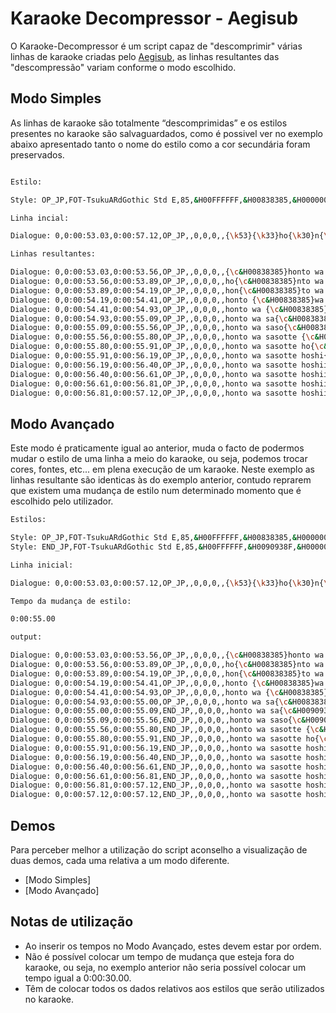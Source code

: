 # Karaoke Decompressor - Aegisub

O Karaoke-Decompressor é um script capaz de "descomprimir" várias linhas de karaoke criadas pelo [Aegisub](https://github.com/Ristellise/AegisubDC), as linhas resultantes das "descompressão" variam conforme o modo escolhido.

## Modo Simples

As linhas de karaoke são totalmente “descomprimidas” e os estilos presentes no karaoke são salvaguardados, como é possivel ver no exemplo abaixo apresentado tanto o nome do estilo como a cor secundária foram preservados.

```bash

Estilo:

Style: OP_JP,FOT-TsukuARdGothic Std E,85,&H00FFFFFF,&H00838385,&H00000000,&H00000000,0,0,0,0,100,100,0,0,1,3,0,8,10,10,20,1

Linha incial:

Dialogue: 0,0:00:53.03,0:00:57.12,OP_JP,,0,0,0,,{\k53}{\k33}ho{\k30}n{\k22}to {\k52}wa {\k16}sa{\k47}so{\k24}tte {\k11}ho{\k28}shi{\k21}i {\k21}na{\k20}n{\k31}te

Linhas resultantes:

Dialogue: 0,0:00:53.03,0:00:53.56,OP_JP,,0,0,0,,{\c&H00838385}honto wa sasotte hoshii nante
Dialogue: 0,0:00:53.56,0:00:53.89,OP_JP,,0,0,0,,ho{\c&H00838385}nto wa sasotte hoshii nante
Dialogue: 0,0:00:53.89,0:00:54.19,OP_JP,,0,0,0,,hon{\c&H00838385}to wa sasotte hoshii nante
Dialogue: 0,0:00:54.19,0:00:54.41,OP_JP,,0,0,0,,honto {\c&H00838385}wa sasotte hoshii nante
Dialogue: 0,0:00:54.41,0:00:54.93,OP_JP,,0,0,0,,honto wa {\c&H00838385}sasotte hoshii nante
Dialogue: 0,0:00:54.93,0:00:55.09,OP_JP,,0,0,0,,honto wa sa{\c&H00838385}sotte hoshii nante
Dialogue: 0,0:00:55.09,0:00:55.56,OP_JP,,0,0,0,,honto wa saso{\c&H00838385}tte hoshii nante
Dialogue: 0,0:00:55.56,0:00:55.80,OP_JP,,0,0,0,,honto wa sasotte {\c&H00838385}hoshii nante
Dialogue: 0,0:00:55.80,0:00:55.91,OP_JP,,0,0,0,,honto wa sasotte ho{\c&H00838385}shii nante
Dialogue: 0,0:00:55.91,0:00:56.19,OP_JP,,0,0,0,,honto wa sasotte hoshi{\c&H00838385}i nante
Dialogue: 0,0:00:56.19,0:00:56.40,OP_JP,,0,0,0,,honto wa sasotte hoshii {\c&H00838385}nante
Dialogue: 0,0:00:56.40,0:00:56.61,OP_JP,,0,0,0,,honto wa sasotte hoshii na{\c&H00838385}nte
Dialogue: 0,0:00:56.61,0:00:56.81,OP_JP,,0,0,0,,honto wa sasotte hoshii nan{\c&H00838385}te
Dialogue: 0,0:00:56.81,0:00:57.12,OP_JP,,0,0,0,,honto wa sasotte hoshii nante
```

## Modo Avançado

Este modo é praticamente igual ao anterior, muda o facto de podermos mudar o estilo de uma linha a meio do karaoke, ou seja, podemos trocar cores, fontes, etc... em plena execução de um karaoke.
Neste exemplo as linhas resultante são identicas às do exemplo anterior, contudo reprarem que existem uma mudança de estilo num determinado momento que é escolhido pelo utilizador.

```bash
Estilos:

Style: OP_JP,FOT-TsukuARdGothic Std E,85,&H00FFFFFF,&H00838385,&H00000000,&H00000000,0,0,0,0,100,100,0,0,1,3,0,8,10,10,20,1
Style: END_JP,FOT-TsukuARdGothic Std E,85,&H00FFFFFF,&H0090938F,&H00000000,&H00000000,0,0,0,0,100,100,0,0,1,3,0,8,10,10,20,1

Linha inicial:

Dialogue: 0,0:00:53.03,0:00:57.12,OP_JP,,0,0,0,,{\k53}{\k33}ho{\k30}n{\k22}to {\k52}wa {\k16}sa{\k47}so{\k24}tte {\k11}ho{\k28}shi{\k21}i {\k21}na{\k20}n{\k31}te

Tempo da mudança de estilo: 

0:00:55.00

output:

Dialogue: 0,0:00:53.03,0:00:53.56,OP_JP,,0,0,0,,{\c&H00838385}honto wa sasotte hoshii nante
Dialogue: 0,0:00:53.56,0:00:53.89,OP_JP,,0,0,0,,ho{\c&H00838385}nto wa sasotte hoshii nante
Dialogue: 0,0:00:53.89,0:00:54.19,OP_JP,,0,0,0,,hon{\c&H00838385}to wa sasotte hoshii nante
Dialogue: 0,0:00:54.19,0:00:54.41,OP_JP,,0,0,0,,honto {\c&H00838385}wa sasotte hoshii nante
Dialogue: 0,0:00:54.41,0:00:54.93,OP_JP,,0,0,0,,honto wa {\c&H00838385}sasotte hoshii nante
Dialogue: 0,0:00:54.93,0:00:55.00,OP_JP,,0,0,0,,honto wa sa{\c&H00838385}sotte hoshii nante
Dialogue: 0,0:00:55.00,0:00:55.09,END_JP,,0,0,0,,honto wa sa{\c&H0090938F}sotte hoshii nante
Dialogue: 0,0:00:55.09,0:00:55.56,END_JP,,0,0,0,,honto wa saso{\c&H0090938F}tte hoshii nante
Dialogue: 0,0:00:55.56,0:00:55.80,END_JP,,0,0,0,,honto wa sasotte {\c&H0090938F}hoshii nante
Dialogue: 0,0:00:55.80,0:00:55.91,END_JP,,0,0,0,,honto wa sasotte ho{\c&H0090938F}shii nante
Dialogue: 0,0:00:55.91,0:00:56.19,END_JP,,0,0,0,,honto wa sasotte hoshi{\c&H0090938F}i nante
Dialogue: 0,0:00:56.19,0:00:56.40,END_JP,,0,0,0,,honto wa sasotte hoshii {\c&H0090938F}nante
Dialogue: 0,0:00:56.40,0:00:56.61,END_JP,,0,0,0,,honto wa sasotte hoshii na{\c&H0090938F}nte
Dialogue: 0,0:00:56.61,0:00:56.81,END_JP,,0,0,0,,honto wa sasotte hoshii nan{\c&H0090938F}te
Dialogue: 0,0:00:56.81,0:00:57.12,END_JP,,0,0,0,,honto wa sasotte hoshii nante{\c&H0090938F}
Dialogue: 0,0:00:57.12,0:00:57.12,END_JP,,0,0,0,,honto wa sasotte hoshii nante
```
## Demos

Para perceber melhor a utilização do script aconselho a visualização de duas demos, cada uma relativa a um modo diferente.

 - [Modo Simples]
 - [Modo Avançado]

## Notas de utilização

- Ao inserir os tempos no Modo Avançado, estes devem estar por ordem.
- Não é possível colocar um tempo de mudança que esteja fora do karaoke, ou seja, no exemplo anterior não seria possível colocar um tempo igual a 0:00:30.00.
- Têm de colocar todos os dados relativos aos estilos que serão utilizados no karaoke.
